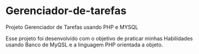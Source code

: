 # Gerenciador-de-tarefas
Projeto  Gerenciador de Tarefas usando PHP e MYSQL

Esse projeto foi desenvolvido com o objetivo de praticar minhas Habilidades usando Banco de MyQSL e a linguagem PHP orientada a objeto.
